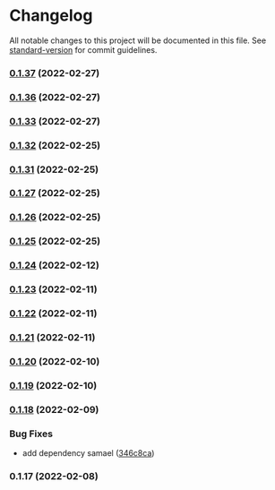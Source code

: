 # Changelog

All notable changes to this project will be documented in this file. See [standard-version](https://github.com/conventional-changelog/standard-version) for commit guidelines.

### [0.1.37](https://github.com/zzzgit/cardation/compare/v0.1.32...v0.1.37) (2022-02-27)

### [0.1.36](https://github.com/zzzgit/cardation/compare/v0.1.32...v0.1.36) (2022-02-27)

### [0.1.33](https://github.com/zzzgit/cardation/compare/v0.1.32...v0.1.33) (2022-02-27)

### [0.1.32](https://github.com/zzzgit/cardation/compare/v0.1.27...v0.1.32) (2022-02-25)

### [0.1.31](https://github.com/zzzgit/cardation/compare/v0.1.27...v0.1.31) (2022-02-25)

### [0.1.27](https://github.com/zzzgit/cardation/compare/v0.1.26...v0.1.27) (2022-02-25)

### [0.1.26](https://github.com/zzzgit/cardation/compare/v0.1.25...v0.1.26) (2022-02-25)

### [0.1.25](https://github.com/zzzgit/cardation/compare/v0.1.24...v0.1.25) (2022-02-25)

### [0.1.24](https://github.com/zzzgit/cardation/compare/v0.1.23...v0.1.24) (2022-02-12)

### [0.1.23](https://github.com/zzzgit/cardation/compare/v0.1.21...v0.1.23) (2022-02-11)

### [0.1.22](https://github.com/zzzgit/cardation/compare/v0.1.21...v0.1.22) (2022-02-11)

### [0.1.21](https://github.com/zzzgit/cardation/compare/v0.1.18...v0.1.21) (2022-02-11)

### [0.1.20](https://github.com/zzzgit/cardation/compare/v0.1.18...v0.1.20) (2022-02-10)

### [0.1.19](https://github.com/zzzgit/cardation/compare/v0.1.18...v0.1.19) (2022-02-10)

### [0.1.18](https://github.com/zzzgit/cardation/compare/v0.1.17...v0.1.18) (2022-02-09)


### Bug Fixes

* add dependency samael ([346c8ca](https://github.com/zzzgit/cardation/commit/346c8ca528902bce58dec155cd325cd484389953))

### 0.1.17 (2022-02-08)
